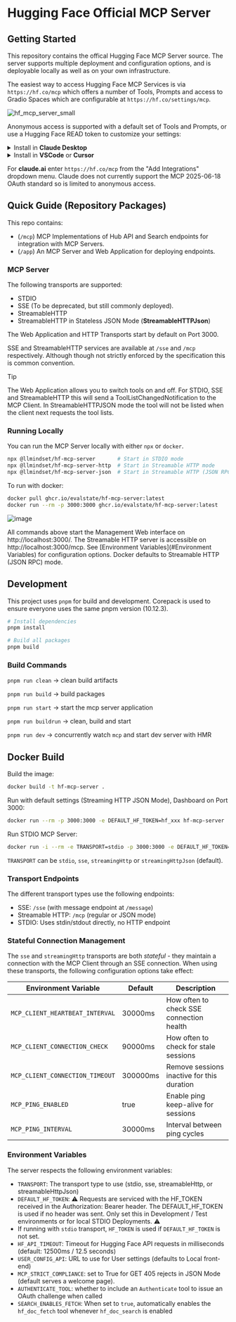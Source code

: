 # Hugging Face Official MCP Server 

## Getting Started

This repository contains the offical Hugging Face MCP Server source. The server supports multiple deployment and configuration options, and is deployable locally as well as on your own infrastructure.

The easiest way to access Hugging Face MCP Services is via `https://hf.co/mcp` which offers a number of Tools, Prompts and access to Gradio Spaces which are configurable at `https://hf.co/settings/mcp`. 

![hf_mcp_server_small](https://github.com/user-attachments/assets/d30f9f56-b08c-4dfc-a68f-a164a93db564)

Anonymous access is supported with a default set of Tools and Prompts, or use a Hugging Face READ token to customize your settings:

<details>
<summary>Install in <b>Claude Desktop</b></summary>
<br />
For <b>Claude Desktop</b> (via MCP Remote) (in your `mcpServers` section):

```JSON
"Hugging Face": {
    "command": "npx",
    "args": [
        "-y","mcp-remote",
        "https://hf.co/mcp",
        "--header", "Authorization:${AUTH_HEADER}"
    ],
    "env": {
    "AUTH_HEADER": "Bearer <YOUR_HF_TOKEN>"
    }
}
```
</details>

<details>

<summary>Install in <b>VSCode</b> or <b>Cursor</b></summary>
<br />
For <b>VSCode</b> and <b>Cursor</b> (in your `mcp/servers`or `mcpServers` section respectively):

If you prefer to use OAuth, use `https://hf.co/mcp?login`

```JSON
"hf-mcp-server": {
    "url": "https://hf.co/mcp",
    "headers": {
        "Authorization": "Bearer <YOUR_HF_TOKEN>"
    }
```
</details>

For **claude.ai**  enter `https://hf.co/mcp` from the "Add Integrations" dropdown menu. Claude does not currently support the MCP 2025-06-18 OAuth standard so is limited to anonymous access.

## Quick Guide (Repository Packages)

This repo contains:

 - (`/mcp`) MCP Implementations of Hub API and Search endpoints for integration with MCP Servers. 
 - (`/app`) An MCP Server and Web Application for deploying endpoints.

### MCP Server

The following transports are supported:

- STDIO 
- SSE (To be deprecated, but still commonly deployed).
- StreamableHTTP
- StreamableHTTP in Stateless JSON Mode (**StreamableHTTPJson**)

The Web Application and HTTP Transports start by default on Port 3000. 

SSE and StreamableHTTP services are available at `/sse` and `/mcp` respectively. Although though not strictly enforced by the specification this is common convention.

> [!TIP]
> The Web Application allows you to switch tools on and off. For STDIO, SSE and StreamableHTTP this will send a ToolListChangedNotification to the MCP Client. In StreamableHTTPJSON mode the tool will not be listed when the client next requests the tool lists.

### Running Locally

You can run the MCP Server locally with either `npx` or `docker`. 

```bash
npx @llmindset/hf-mcp-server       # Start in STDIO mode
npx @llmindset/hf-mcp-server-http  # Start in Streamable HTTP mode
npx @llmindset/hf-mcp-server-json  # Start in Streamable HTTP (JSON RPC) mode
```

To run with docker: 

```bash
docker pull ghcr.io/evalstate/hf-mcp-server:latest
docker run --rm -p 3000:3000 ghcr.io/evalstate/hf-mcp-server:latest
```
![image](https://github.com/user-attachments/assets/2fc0ef58-2c7a-4fae-82b5-e6442bfcbd99)

All commands above start the Management Web interface on http://localhost:3000/. The Streamable HTTP server is accessible on  http://localhost:3000/mcp. See [Environment Variables](#Environment Variables) for configuration options. Docker defaults to Streamable HTTP (JSON RPC) mode.


## Development

This project uses `pnpm` for build and development. Corepack is used to ensure everyone uses the same pnpm version (10.12.3).

```bash
# Install dependencies
pnpm install

# Build all packages
pnpm build
```

### Build Commands

`pnpm run clean` -> clean build artifacts

`pnpm run build` -> build packages

`pnpm run start` -> start the mcp server application

`pnpm run buildrun` -> clean, build and start

`pnpm run dev` -> concurrently watch `mcp` and start dev server with HMR


## Docker Build

Build the image:
```bash
docker build -t hf-mcp-server .
```

Run with default settings (Streaming HTTP JSON Mode), Dashboard on Port 3000:
```bash
docker run --rm -p 3000:3000 -e DEFAULT_HF_TOKEN=hf_xxx hf-mcp-server
```

Run STDIO MCP Server:
```bash
docker run -i --rm -e TRANSPORT=stdio -p 3000:3000 -e DEFAULT_HF_TOKEN=hf_xxx hf-mcp-server
```

`TRANSPORT` can be `stdio`, `sse`, `streamingHttp` or `streamingHttpJson` (default).

### Transport Endpoints

The different transport types use the following endpoints:
- SSE: `/sse` (with message endpoint at `/message`)
- Streamable HTTP: `/mcp` (regular or JSON mode)
- STDIO: Uses stdin/stdout directly, no HTTP endpoint

### Stateful Connection Management

The `sse` and `streamingHttp` transports are both _stateful_ - they maintain a connection with the MCP Client through an SSE connection. When using these transports, the following configuration options take effect:

| Environment Variable              | Default | Description |
|-----------------------------------|---------|-------------|
| `MCP_CLIENT_HEARTBEAT_INTERVAL`   | 30000ms | How often to check SSE connection health |
| `MCP_CLIENT_CONNECTION_CHECK`     | 90000ms | How often to check for stale sessions |
| `MCP_CLIENT_CONNECTION_TIMEOUT`   | 300000ms | Remove sessions inactive for this duration |
| `MCP_PING_ENABLED`                | true    | Enable ping keep-alive for sessions |
| `MCP_PING_INTERVAL`               | 30000ms | Interval between ping cycles | 


### Environment Variables

The server respects the following environment variables:
- `TRANSPORT`: The transport type to use (stdio, sse, streamableHttp, or streamableHttpJson)
- `DEFAULT_HF_TOKEN`: ⚠️ Requests are serviced with the HF_TOKEN received in the Authorization: Bearer header. The DEFAULT_HF_TOKEN is used if no header was sent. Only set this in Development / Test environments or for local STDIO Deployments. ⚠️
- If running with `stdio` transport, `HF_TOKEN` is used if `DEFAULT_HF_TOKEN` is not set.
- `HF_API_TIMEOUT`: Timeout for Hugging Face API requests in milliseconds (default: 12500ms / 12.5 seconds)
- `USER_CONFIG_API`: URL to use for User settings (defaults to Local front-end)
- `MCP_STRICT_COMPLIANCE`: set to True for GET 405 rejects in JSON Mode (default serves a welcome page).
- `AUTHENTICATE_TOOL`: whether to include an `Authenticate` tool to issue an OAuth challenge when called
- `SEARCH_ENABLES_FETCH`: When set to `true`, automatically enables the `hf_doc_fetch` tool whenever `hf_doc_search` is enabled
